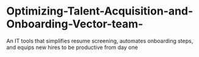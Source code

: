 # Optimizing-Talent-Acquisition-and-Onboarding-Vector-team-
An IT tools that simplifies resume screening, automates onboarding steps, and equips new hires to be productive from day one

